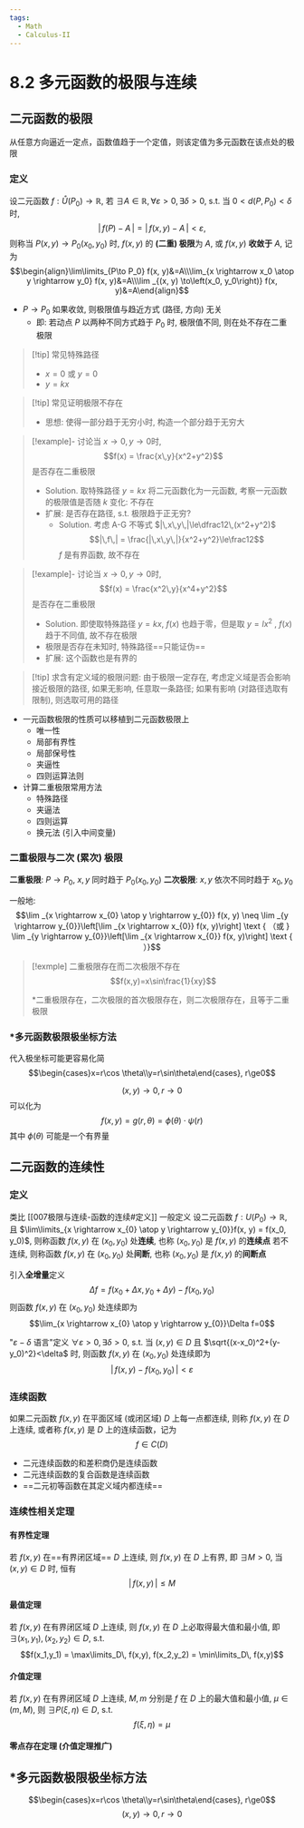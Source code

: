 ```yaml
---
tags:
  - Math
  - Calculus-II
---
```

8.2 多元函数的极限与连续
===
## 二元函数的极限
从任意方向逼近一定点，函数值趋于一个定值，则该定值为多元函数在该点处的极限
### 定义
设二元函数 $f: \mathring{U}\left(P_{0}\right) \rightarrow \mathbb{R}$, 若 $\exists A \in \mathbb{R},\forall \varepsilon> 0, \exists \delta>0$, s.t. 当 $0 < d(P,P_0) < \delta$ 时,
$$|\,f(P) - A\,|=|\,f(x, y)-A\,|<\varepsilon,$$
则称当 $P(x,y)\to P_{0}(x_0,y_0)$ 时, $f(x, y)$ 的 **(二重) 极限**为 $A$, 或 $f(x,y)$ **收敛于** $A$, 记为
$$\begin{align}\lim\limits_{P\to P_0} f(x, y)&=A\\\lim_{x \rightarrow x_0 \atop y \rightarrow y_0} f(x, y)&=A\\\lim _{(x, y) \to\left(x_0, y_0\right)} f(x, y)&=A\end{align}$$

- $P\to P_0$ 如果收敛, 则极限值与趋近方式 (路径, 方向) 无关
	- 即: 若动点 $P$ 以两种不同方式趋于 $P_0$ 时, 极限值不同, 则在处不存在二重极限

> [!tip] 常见特殊路径
> - $x=0$ 或 $y=0$
> - $y=kx$

> [!tip] 常见证明极限不存在
> - 思想: 使得一部分趋于无穷小时, 构造一个部分趋于无穷大

> [!example]-
> 讨论当 $x\to0,y\to0$时, 
> $$f(x) = \frac{x\,y}{x^2+y^2}$$
> 是否存在二重极限
> - Solution. 取特殊路径 $y=kx$ 将二元函数化为一元函数, 考察一元函数的极限值是否随 $k$ 变化: 不存在
> - 扩展: 是否存在路径, s.t. 极限趋于正无穷?
>	- Solution. 考虑 A-G 不等式 $|\,x\,y\,|\le\dfrac12\,(x^2+y^2)$
>	  $$|\,f\,| = \frac{|\,x\,y\,|}{x^2+y^2}\le\frac12$$
>	  $f$ 是有界函数, 故不存在

> [!example]-
> 讨论当 $x\to0,y\to0$时,
> $$f(x) = \frac{x^2\,y}{x^4+y^2}$$
> 是否存在二重极限
> - Solution. 即使取特殊路径 $y=kx$, $f(x)$ 也趋于零，但是取 $y=lx^2$ , $f(x)$ 趋于不同值, 故不存在极限
> - 极限是否存在未知时, 特殊路径==只能证伪==
> - 扩展: 这个函数也是有界的

> [!tip] 求含有定义域的极限问题: 
> 由于极限一定存在, 考虑定义域是否会影响接近极限的路径, 如果无影响, 任意取一条路径; 如果有影响 (对路径选取有限制), 则选取可用的路径

- 一元函数极限的性质可以移植到二元函数极限上
	- 唯一性
	- 局部有界性
	- 局部保号性
	- 夹逼性
	- 四则运算法则
- 计算二重极限常用方法
	- 特殊路径
	- 夹逼法
	- 四则运算
	- 换元法 (引入中间变量)
### 二重极限与二次 (累次) 极限
**二重极限**: $P\to P_0$, $x, y$ 同时趋于 $P_0(x_0,y_0)$
**二次极限**: $x,y$ 依次不同时趋于 $x_0,y_0$

一般地:
$$\lim _{x \rightarrow x_{0} \atop y \rightarrow y_{0}} f(x, y) \neq \lim _{y \rightarrow y_{0}}\left[\lim _{x \rightarrow x_{0}} f(x, y)\right] \text { （或 } \lim _{y \rightarrow y_{0}}\left[\lim _{x \rightarrow x_{0}} f(x, y)\right] \text { ）}$$
> [!exmple] 二重极限存在而二次极限不存在
> $$f(x,y)=x\sin\frac{1}{xy}$$
>
>\*二重极限存在，二次极限的首次极限存在，则二次极限存在，且等于二重极限



### \*多元函数极限极坐标方法
代入极坐标可能更容易化简
$$\begin{cases}x=r\cos \theta\\y=r\sin\theta\end{cases}, r\ge0$$

$$(x,y)\to 0, r\to0$$
可以化为
$$f(x,y) = g(r,\theta)=\phi(\theta)\cdot \psi(r)$$
其中 $\phi(\theta)$ 可能是一个有界量
## 二元函数的连续性
### 定义
类比 [[007极限与连续-函数的连续#定义]]
一般定义
设二元函数 $f:U(P_0)\to\mathbb R$, 且 $\lim\limits_{x \rightarrow x_{0} \atop y \rightarrow y_{0}}f(x, y) = f(x_0, y_0)$, 则称函数 $f(x, y)$ 在 $(x_0, y_0)$ 处**连续**, 也称 $(x_0, y_0)$ 是 $f(x, y)$ 的**连续点**
若不连续, 则称函数 $f(x, y)$ 在 $(x_0, y_0)$ 处**间断**,  也称 $(x_0, y_0)$ 是 $f(x, y)$ 的**间断点**

引入**全增量**定义
$$\Delta f=f(x_0+\Delta x,y_0+\Delta y)-f(x_0,y_0)$$
则函数 $f(x, y)$ 在 $(x_0, y_0)$ 处连续即为
$$\lim_{x \rightarrow x_{0} \atop y \rightarrow y_{0}}\Delta f=0$$

"$\varepsilon - \delta$ 语言"定义
$\forall \varepsilon > 0, \exists \delta > 0$, s.t. 当 $(x,y)\in D$ 且 $\sqrt{(x-x_0)^2+(y-y_0)^2}<\delta$ 时, 则函数 $f(x, y)$ 在 $(x_0, y_0)$ 处连续即为
$$|\,f(x,y) - f(x_0,y_0)\,|<\varepsilon$$
### 连续函数
如果二元函数 $f(x, y)$ 在平面区域 (或闭区域) $D$ 上每一点都连续, 则称 $f(x,y)$ 在 $D$ 上连续, 或者称 $f(x,y)$ 是 $D$ 上的连续函数，记为 $$f\in C(D)$$
- 二元连续函数的和差积商仍是连续函数
- 二元连续函数的复合函数是连续函数
- ==二元初等函数在其定义域内都连续==
### 连续性相关定理
#### 有界性定理
若 $f(x, y)$ 在==有界闭区域== $D$ 上连续, 则 $f(x, y)$ 在 $D$ 上有界, 即 $\exists M> 0$, 当 $(x, y)\in D$ 时, 恒有
$$|\,f(x,y)\,|\le M$$
#### 最值定理
若 $f(x, y)$ 在有界闭区域 $D$ 上连续, 则 $f(x, y)$ 在 $D$ 上必取得最大值和最小值, 即 $\exists (x_1,y_1),(x_2,y_2)\in D$, s.t. 
$$f(x_1,y_1) = \max\limits_D\, f(x,y), f(x_2,y_2) = \min\limits_D\, f(x,y)$$
#### 介值定理
若 $f(x, y)$ 在有界闭区域 $D$ 上连续, $M,m$ 分别是 $f$ 在 $D$ 上的最大值和最小值, $\mu\in(m, M)$, 则 $\exists P(\xi, \eta)\in D$, s.t. 
$$f(\xi, \eta) = \mu$$
#### 零点存在定理 (介值定理推广)

## \*多元函数极限极坐标方法
$$\begin{cases}x=r\cos \theta\\y=r\sin\theta\end{cases}, r\ge0$$
$$(x,y)\to 0, r\to0$$
